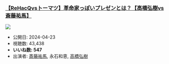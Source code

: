 ### [【ReHacQvsトーマツ】革命家っぽいプレゼンとは？【高橋弘樹vs斎藤祐馬】](https://www.youtube.com/watch?v=bbrHZLPAeQE)
[![](https://img.youtube.com/vi/bbrHZLPAeQE/sddefault.jpg)](https://www.youtube.com/watch?v=bbrHZLPAeQE)
-   公開日: 2024-04-23
-   視聴数: 43,438
-   **いいね数: 547**
-   出演者: [斎藤祐馬](/rehacq_fan/people/斎藤祐馬 "wikilink"), 永石和恵, [高橋弘樹](/rehacq_fan/people/高橋弘樹 "wikilink")
